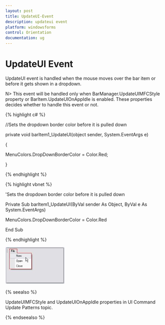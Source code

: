 ```yaml
---
layout: post
title: UpdateUI-Event
description: updateui event
platform: windowsforms
control: Orientation
documentation: ug
---
```


# UpdateUI Event

UpdateUI event is handled when the mouse moves over the bar item or before it gets shown in a dropdown.

N> This event will be handled only when BarManager.UpdateUIMFCStyle property or BarItem.UpdateUIOnAppIdle is enabled. These properties decides whether to handle this event or not.

{% highlight c# %}



//Sets the dropdown border color before it is pulled down

private void barItem1_UpdateUI(object sender, System.EventArgs e)

{

MenuColors.DropDownBorderColor = Color.Red;

}

{% endhighlight %}

{% highlight vbnet %}



'Sets the dropdown border color before it is pulled down

Private Sub barItem1_UpdateUI(ByVal sender As Object, ByVal e As System.EventArgs)

MenuColors.DropDownBorderColor = Color.Red

End Sub

{% endhighlight %}

![](UpdateUI-Event_images/UpdateUI-Event_img2.jpeg)


{% seealso %}

UpdateUIMFCStyle and UpdateUIOnAppIdle properties in UI Command Update Patterns topic.

{% endseealso %}
